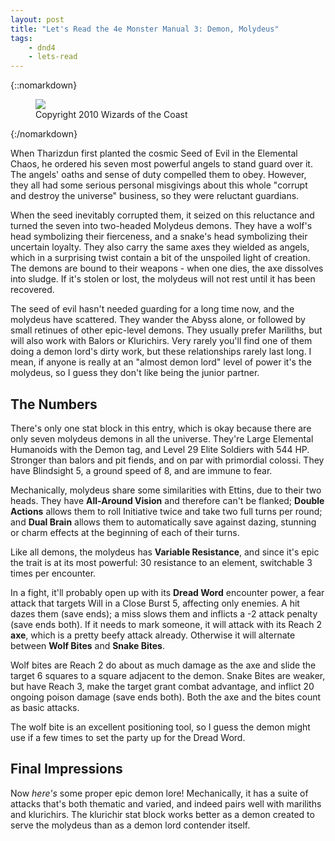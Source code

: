 ```yaml
---
layout: post
title: "Let's Read the 4e Monster Manual 3: Demon, Molydeus"
tags:
    - dnd4
    - lets-read
---
```


{::nomarkdown}
<figure class="center">
  <img src="{{ "/assets/wir-mm3-4e-demon-molydeus.png" | absolute_url }}"/>
  <figcaption>
    Copyright 2010 Wizards of the Coast
  </figcaption>
</figure>
{:/nomarkdown}

When Tharizdun first planted the cosmic Seed of Evil in the Elemental Chaos, he
ordered his seven most powerful angels to stand guard over it. The angels' oaths
and sense of duty compelled them to obey. However, they all had some serious
personal misgivings about this whole "corrupt and destroy the universe"
business, so they were reluctant guardians.

When the seed inevitably corrupted them, it seized on this reluctance and turned
the seven into two-headed Molydeus demons. They have a wolf's head symbolizing
their fierceness, and a snake's head symbolizing their uncertain loyalty. They
also carry the same axes they wielded as angels, which in a surprising twist
contain a bit of the unspoiled light of creation. The demons are bound to their
weapons - when one dies, the axe dissolves into sludge. If it's stolen or lost,
the molydeus will not rest until it has been recovered.

The seed of evil hasn't needed guarding for a long time now, and the molydeus
have scattered. They wander the Abyss alone, or followed by small retinues of
other epic-level demons. They usually prefer Mariliths, but will also work with
Balors or Klurichirs. Very rarely you'll find one of them doing a demon lord's
dirty work, but these relationships rarely last long. I mean, if anyone is
really at an "almost demon lord" level of power it's the molydeus, so I guess
they don't like being the junior partner.

## The Numbers

There's only one stat block in this entry, which is okay because there are only
seven molydeus demons in all the universe. They're Large Elemental Humanoids
with the Demon tag, and Level 29 Elite Soldiers with 544 HP. Stronger than
balors and pit fiends, and on par with primordial colossi. They have Blindsight
5, a ground speed of 8, and are immune to fear.

Mechanically, molydeus share some similarities with Ettins, due to their two
heads. They have **All-Around Vision** and therefore can't be flanked; **Double
Actions** allows them to roll Initiative twice and take two full turns per
round; and **Dual Brain** allows them to automatically save against dazing,
stunning or charm effects at the beginning of each of their turns.

Like all demons, the molydeus has **Variable Resistance**, and since it's epic
the trait is at its most powerful: 30 resistance to an element, switchable 3
times per encounter.

In a fight, it'll probably open up with its **Dread Word** encounter power, a
fear attack that targets Will in a Close Burst 5, affecting only enemies. A hit
dazes them (save ends); a miss slows them and inflicts a -2 attack penalty (save
ends both). If it needs to mark someone, it will attack with its Reach 2
**axe**, which is a pretty beefy attack already. Otherwise it will alternate
between **Wolf Bites** and **Snake Bites**.

Wolf bites are Reach 2 do about as much damage as the axe and slide the target 6
squares to a square adjacent to the demon. Snake Bites are weaker, but have
Reach 3, make the target grant combat advantage, and inflict 20 ongoing poison
damage (save ends both). Both the axe and the bites count as basic attacks.

The wolf bite is an excellent positioning tool, so I guess the demon might use
if a few times to set the party up for the Dread Word.

## Final Impressions

Now _here's_ some proper epic demon lore! Mechanically, it has a suite of
attacks that's both thematic and varied, and indeed pairs well with mariliths
and klurichirs. The klurichir stat block works better as a demon created to
serve the molydeus than as a demon lord contender itself.
